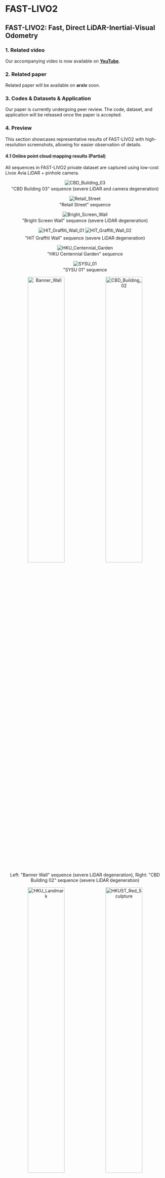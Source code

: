 # FAST-LIVO2

## FAST-LIVO2: Fast, Direct LiDAR-Inertial-Visual Odometry

### 1. Related video

Our accompanying video is now available on [**YouTube**](https://www.youtube.com/watch?v=aSAwVqR22mo&ab_channel=MARSLABHKU).

### 2. Related paper

Related paper will be available on **arxiv** soon.  

### 3. Codes & Datasets & Application

Our paper is currently undergoing peer review. The code, dataset, and application will be released once the paper is accepted.

### 4. Preview

This section showcases representative results of FAST-LIVO2 with high-resolution screenshots, allowing for easier observation of details.

#### 4.1 Online point cloud mapping results (Partial)

All sequences in FAST-LIVO2 private dataset are captured using low-cost Livox Avia LiDAR + pinhole camera.

<div align="center">   
    <img src="./pics/CBD_Building_03.jpg" alt="CBD_Building_03" /> 
    <p style="margin-top: 2px;">"CBD Building 03" sequence (severe LiDAR and camera degeneration)</p>
</div>
<div align="center">   
    <img src="./pics/Retail_Street.jpg" alt="Retail_Street" /> 
    <p style="margin-top: 2px;">"Retail Street" sequence</p>
</div>
<div align="center">   
    <img src="./pics/Bright_Screen_Wall.jpg" alt="Bright_Screen_Wall" /> 
    <p style="margin-top: 2px;">"Bright Screen Wall" sequence (severe LiDAR degeneration)</p>
</div>
<div align="center">
    <img src="./pics/HIT_Graffiti_Wall_01.jpg" alt="HIT_Graffiti_Wall_01" style="margin-bottom: 5px;"/>
    <img src="./pics/HIT_Graffiti_Wall_02.jpg" alt="HIT_Graffiti_Wall_02"/>
    <p style="margin-top: 2px;">"HIT Graffiti Wall" sequence (severe LiDAR degeneration)</p>
</div>
<div align="center">   
    <img src="./pics/HKU_Centennial_Garden.jpg" alt="HKU_Centennial_Garden" /> 
    <p style="margin-top: 2px;">"HKU Centennial Garden" sequence</p>
</div>
<div align="center">   
    <img src="./pics/SYSU_01.jpg" alt="SYSU_01" /> 
    <p style="margin-top: 2px;">"SYSU 01" sequence</p>
</div>
<div align="center">   
    <img src="./pics/Banner_Wall.jpg" alt="Banner_Wall" style="width: 48%;"/>   
    <img src="./pics/CBD_Building_02.jpg" alt="CBD_Building_02" style="width: 48%;"/> 
     <p style="margin-top: 2px;">Left: "Banner Wall" sequence (severe LiDAR degeneration), Right: "CBD Building 02" sequence (severe LiDAR degeneration)</p>
</div>
<div align="center">        
    <img src="./pics/HKU_Landmark.jpg" alt="HKU_Landmark" style="width: 48%;"/>        
    <img src="./pics/HKUST_Red_Sculpture.jpg" alt="HKUST_Red_Sculpture" style="width: 48%;"/>  
    <p style="margin-top: 2px;">Left: "HKU Landmark" sequence, Right: "HKUST Red Sculpture" sequence</p>
</div>
<div align="center">    
    <img src="./pics/Mining_Tunnel.jpg" alt="Mining_Tunnel_01"/>  
    <p style="margin-top: 2px;">"Mining Tunnel" sequence (severe LiDAR and camera degeneration)</p>
</div>
<div align="center">   
    <img src="./pics/HKisland01_2.jpg" alt="HKisland01_2" style="width: 48%;"/>   
    <img src="./pics/HKisland01.jpg" alt="HKisland01" style="width: 48%;"/> 
     <p style="margin-top: 2px;">"HKisland01" sequence</p>
</div>
<div align="center">
    <img src="./pics/HKairport01.jpg" alt="HKairport01" style="margin-bottom: 5px;"/>
    <img src="./pics/HKairport01_2.jpg" alt="HKairport01_2"/>
    <p style="margin-top: 2px;">"HKairport01" Sequence (LiDAR degeneration)</p>
</div>

#### 4.2 Mesh and texture reconstruction based on our dense colored point clouds

<div align="center">   
    <img src="./pics/mesh.jpg" alt="mesh" /> 
    <p style="margin-top: 2px;">(a) and (b) are the mesh and texture mapping of “CBD
 Building 01”, respectively. (c) is the texture mapping of “Retail
 Street”, with (c1) and (c2) showing local details.</p>
</div>

#### 4.3 Gaussian Splatting based on our dense colored point clouds

<div align="center">   
    <img src="./pics/nerf.jpg" alt="nerf" /> 
    <p style="margin-top: 2px;">Comparison of ground-truth image, COLMAP+3DGS, and FAST-LIVO2+3DGS in terms of render details, computational time (time for generating point clouds and estimating poses + training time), and PSNR for a random frame in “CBD
 Building 01”.</p>
</div>






